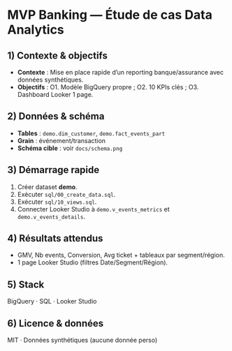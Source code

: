 # MVP Banking — Étude de cas Data Analytics

## 1) Contexte & objectifs
- **Contexte** : Mise en place rapide d’un reporting banque/assurance avec données synthétiques.
- **Objectifs** : O1. Modèle BigQuery propre ; O2. 10 KPIs clés ; O3. Dashboard Looker 1 page.

## 2) Données & schéma
- **Tables** : `demo.dim_customer`, `demo.fact_events_part`
- **Grain** : événement/transaction
- **Schéma cible** : voir `docs/schema.png`

## 3) Démarrage rapide
1. Créer dataset **demo**.
2. Exécuter `sql/00_create_data.sql`.
3. Exécuter `sql/10_views.sql`.
4. Connecter Looker Studio à `demo.v_events_metrics` et `demo.v_events_details`.

## 4) Résultats attendus
- GMV, Nb events, Conversion, Avg ticket + tableaux par segment/région.
- 1 page Looker Studio (filtres Date/Segment/Région).

## 5) Stack
BigQuery · SQL · Looker Studio

## 6) Licence & données
MIT · Données synthétiques (aucune donnée perso)
